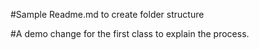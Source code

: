 #Sample Readme.md to create folder structure

#A demo change for the first class to explain the process.
